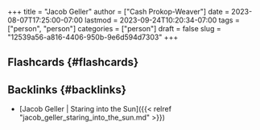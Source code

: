 +++
title = "Jacob Geller"
author = ["Cash Prokop-Weaver"]
date = 2023-08-07T17:25:00-07:00
lastmod = 2023-09-24T10:20:34-07:00
tags = ["person", "person"]
categories = ["person"]
draft = false
slug = "12539a56-a816-4406-950b-9e6d594d7303"
+++

## Flashcards {#flashcards}


## Backlinks {#backlinks}

-   [Jacob Geller | Staring into the Sun]({{< relref "jacob_geller_staring_into_the_sun.md" >}})
